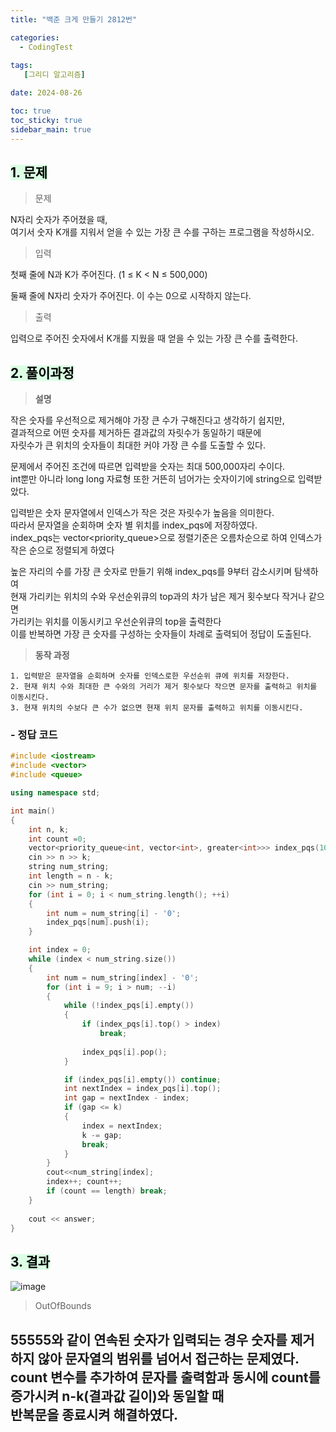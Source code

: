 ```yaml
---
title: "백준 크게 만들기 2812번"

categories:
  - CodingTest
 
tags:
   [그리디 알고리즘]

date: 2024-08-26

toc: true
toc_sticky: true
sidebar_main: true
---
```


## <mark style = "background-color : #dcffe4"> 1. 문제

> 문제

N자리 숫자가 주어졌을 때, <br>
여기서 숫자 K개를 지워서 얻을 수 있는 가장 큰 수를 구하는 프로그램을 작성하시오.

> 입력

첫째 줄에 N과 K가 주어진다. (1 ≤ K < N ≤ 500,000)

둘째 줄에 N자리 숫자가 주어진다. 이 수는 0으로 시작하지 않는다.

> 출력

입력으로 주어진 숫자에서 K개를 지웠을 때 얻을 수 있는 가장 큰 수를 출력한다.


## <mark style = "background-color : #dcffe4"> 2. 풀이과정 

> **설명**

작은 숫자를 우선적으로 제거해야 가장 큰 수가 구해진다고 생각하기 쉽지만, <br>
결과적으로 어떤 숫자를 제거하든 결과값의 자릿수가 동일하기 때문에<br>
자릿수가 큰 위치의 숫자들이 최대한 커야 가장 큰 수를 도출할 수 있다.<br>

문제에서 주어진 조건에 따르면 입력받을 숫자는 최대 500,000자리 수이다.<br>
int뿐만 아니라 long long 자료형 또한 거뜬히 넘어가는 숫자이기에 string으로 입력받았다.<br>

입력받은 숫자 문자열에서 인덱스가 작은 것은 자릿수가 높음을 의미한다.<br>
따라서 문자열을 순회하며 숫자 별 위치를 index_pqs에 저장하였다.<br>
index_pqs는 vector<priority_queue>으로 정렬기준은 오름차순으로 하여 인덱스가 작은 순으로 정렬되게 하였다<br>

높은 자리의 수를 가장 큰 숫자로 만들기 위해 index_pqs를 9부터 감소시키며 탐색하여<br>
현재 가리키는 위치의 수와 우선순위큐의 top과의 차가 남은 제거 횟수보다 작거나 같으면 <br>
가리키는 위치를 이동시키고 우선순위큐의 top을 출력한다 <br>
이를 반복하면 가장 큰 숫자를 구성하는 숫자들이 차례로 출력되어 정답이 도출된다.<br>


> **동작 과정**

	1. 입력받은 문자열을 순회하며 숫자를 인덱스로한 우선순위 큐에 위치를 저장한다.
	2. 현재 위치 수와 최대한 큰 수와의 거리가 제거 횟수보다 작으면 문자를 출력하고 위치를 이동시킨다.
	3. 현재 위치의 수보다 큰 수가 없으면 현재 위치 문자를 출력하고 위치를 이동시킨다.


### **- 정답 코드**

```c++
#include <iostream>
#include <vector>
#include <queue>

using namespace std;

int main()
{
	int n, k;
	int count =0;
	vector<priority_queue<int, vector<int>, greater<int>>> index_pqs(10);
	cin >> n >> k;
	string num_string;
	int length = n - k;
	cin >> num_string;
	for (int i = 0; i < num_string.length(); ++i)
	{
		int num = num_string[i] - '0';
		index_pqs[num].push(i);
	}

	int index = 0;
	while (index < num_string.size())
	{
		int num = num_string[index] - '0';
		for (int i = 9; i > num; --i)
		{
			while (!index_pqs[i].empty())
			{
				if (index_pqs[i].top() > index)
					break;
				
				index_pqs[i].pop();
			}

			if (index_pqs[i].empty()) continue;
			int nextIndex = index_pqs[i].top();
			int gap = nextIndex - index;
			if (gap <= k)
			{
				index = nextIndex;
				k -= gap;
				break;
			}
		}
		cout<<num_string[index];
		index++; count++;
		if (count == length) break;
	}
	
	cout << answer;
}
```

## <mark style = "background-color : #dcffe4"> 3. 결과
![image](https://github.com/user-attachments/assets/fdab8260-d7f1-42ac-8ae3-dc626ea1346c)

> OutOfBounds

55555와 같이 연속된 숫자가 입력되는 경우 숫자를 제거하지 않아 문자열의 범위를 넘어서 접근하는 문제였다.<br>
count 변수를 추가하여 문자를 출력함과 동시에 count를 증가시켜 n-k(결과값 길이)와 동일할 때<br>
반복문을 종료시켜 해결하였다.
---


